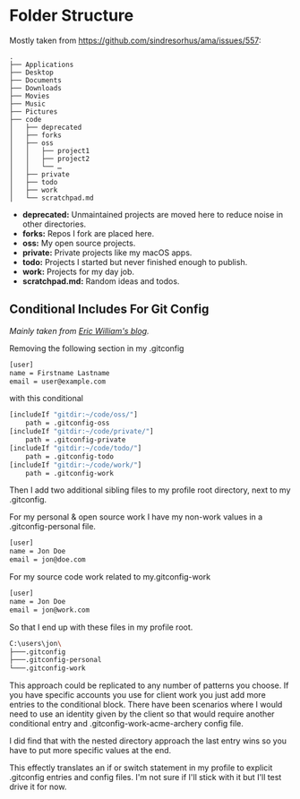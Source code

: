 # Folder Structure
Mostly taken from https://github.com/sindresorhus/ama/issues/557:

```
.
├── Applications
├── Desktop
├── Documents
├── Downloads
├── Movies
├── Music
├── Pictures
├── code
│   ├── deprecated
│   ├── forks
│   ├── oss
│   │   ├── project1
│   │   ├── project2
│   │   └── …
│   ├── private
│   ├── todo
│   ├── work
│   └── scratchpad.md
```

* **deprecated:** Unmaintained projects are moved here to reduce noise in other directories.
* **forks:** Repos I fork are placed here.
* **oss:** My open source projects.
* **private:** Private projects like my macOS apps.
* **todo:** Projects I started but never finished enough to publish.
* **work:** Projects for my day job.
* **scratchpad.md:** Random ideas and todos.

## Conditional Includes For Git Config
*Mainly taken from [Eric William's blog](https://www.motowilliams.com/conditional-includes-for-git-config).*

Removing the following section in my .gitconfig

```bash
[user]
name = Firstname Lastname
email = user@example.com
```

with this conditional

```bash
[includeIf "gitdir:~/code/oss/"]
	path = .gitconfig-oss
[includeIf "gitdir:~/code/private/"]
	path = .gitconfig-private
[includeIf "gitdir:~/code/todo/"]
	path = .gitconfig-todo
[includeIf "gitdir:~/code/work/"]
	path = .gitconfig-work
```

Then I add two additional sibling files to my profile root directory, next to my .gitconfig.

For my personal & open source work I have my non-work values in a .gitconfig-personal file.

```bash
[user]
name = Jon Doe
email = jon@doe.com
```

For my source code work related to my.gitconfig-work

```bash
[user]
name = Jon Doe
email = jon@work.com
```

So that I end up with these files in my profile root.

```bash
C:\users\jon\
├───.gitconfig
├───.gitconfig-personal
└───.gitconfig-work
```

This approach could be replicated to any number of patterns you choose. If you have specific accounts you use for client work you just add more entries to the conditional block. There have been scenarios where I would need to use an identity given by the client so that would require another conditional entry and .gitconfig-work-acme-archery config file.

I did find that with the nested directory approach the last entry wins so you have to put more specific values at the end.

This effectly translates an if or switch statement in my profile to explicit .gitconfig entries and config files. I'm not sure if I'll stick with it but I'll test drive it for now.

